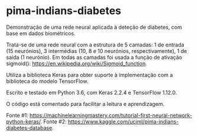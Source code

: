 # pima-indians-diabetes
Demonstração de uma rede neural aplicada à deteção de diabetes, com base em dados biométricos.

Trata-se de uma rede neural com a estrutura de 5 camadas: 1 de entrada (15 neurónios), 3 intermédias (10, 8 e 10 neurónios, respectivamente), 1 de saída (1 neurónio). Em todas as camadas foi usada a função de ativação sigmoid(): https://en.wikipedia.org/wiki/Sigmoid_function.

Utiliza a biblioteca Keras para obter suporte à implementação com a biblioteca do modelo TensorFlow.

Escrito e testado em Python 3.6, com Keras 2.2.4 e TensorFlow 1.12.0.

O código está comentado para facilitar a leitura e aprendizagem.

Fonte #1: https://machinelearningmastery.com/tutorial-first-neural-network-python-keras/.
Fonte #2: https://www.kaggle.com/uciml/pima-indians-diabetes-database.
